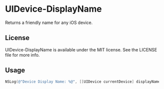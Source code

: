# UIDevice-DisplayName

Returns a friendly name for any iOS device.

## License

UIDevice-DisplayName is available under the MIT license. See the LICENSE file for more info.

## Usage

```objective-c
NSLog(@"Device Display Name: %@", [[UIDevice currentDevice] displayName]);
```
